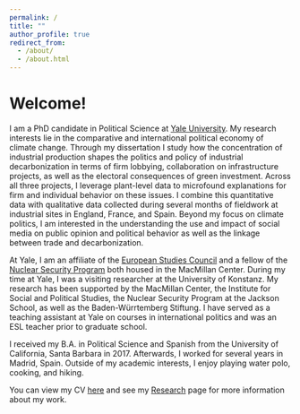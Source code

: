 ```yaml
---
permalink: /
title: ""
author_profile: true
redirect_from: 
  - /about/
  - /about.html
---
```

# Welcome!

I am a PhD candidate in Political Science at [Yale University](https://politicalscience.yale.edu/). My research interests lie in the comparative and international political economy of climate change. Through my dissertation I study how the concentration of industrial production shapes the politics and policy of industrial decarbonization in terms of firm lobbying, collaboration on infrastructure projects, as well as the electoral consequences of green investment. Across all three projects, I leverage plant-level data to microfound explanations for firm and individual behavior on these issues. I combine this quantitative data with qualitative data collected during several months of fieldwork at industrial sites in England, France, and Spain. Beyond my focus on climate politics, I am interested in the understanding the use and impact of social media on public opinion and political behavior as well as the linkage between trade and decarbonization. 

At Yale, I am an affiliate of the [European Studies Council](https://macmillan.yale.edu/europe) and a fellow of the [Nuclear Security Program](https://macmillan.yale.edu/nuclear-security/) both housed in the MacMillan Center. During my time at Yale, I was a visiting researcher at the University of Konstanz. My research has been supported by the MacMillan Center, the Institute for Social and Political Studies, the Nuclear Security Program at the Jackson School, as well as the Baden-Würrtemberg Stiftung. I have served as a teaching assistant at Yale on courses in international politics and was an ESL teacher prior to graduate school. 

I received my B.A. in Political Science and Spanish from the University of California, Santa Barbara in 2017. Afterwards, I worked for several years in Madrid, Spain. Outside of my academic interests, I enjoy playing water polo, cooking, and hiking.

You can view my CV [here](/files/pike_cv_5.25.pdf) and see my [Research](/publications/) page for more information about my work. 
